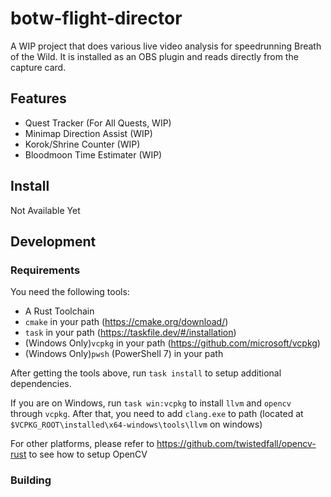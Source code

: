 # botw-flight-director
A WIP project that does various live video analysis for speedrunning Breath of the Wild. It is installed as an OBS plugin and reads directly from the capture card.

## Features
- Quest Tracker (For All Quests, WIP)
- Minimap Direction Assist (WIP)
- Korok/Shrine Counter (WIP)
- Bloodmoon Time Estimater (WIP)

## Install
Not Available Yet

## Development
### Requirements

You need the following tools:
- A Rust Toolchain
- `cmake` in your path (https://cmake.org/download/)
- `task` in your path (https://taskfile.dev/#/installation)
- (Windows Only)`vcpkg` in your path (https://github.com/microsoft/vcpkg)
- (Windows Only)`pwsh` (PowerShell 7) in your path

After getting the tools above, run `task install` to setup additional dependencies.

If you are on Windows, run `task win:vcpkg` to install `llvm` and `opencv` through `vcpkg`. After that, you need to add `clang.exe` to path (located at `$VCPKG_ROOT\installed\x64-windows\tools\llvm` on windows)

For other platforms, please refer to https://github.com/twistedfall/opencv-rust to see how to setup OpenCV

### Building